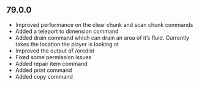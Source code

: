 ## 79.0.0

- Improved performance on the clear chunk and scan chunk commands
- Added a teleport to dimension command
- Added drain command which can drain an area of it’s fluid. Currently takes the location the player is looking at
- Improved the output of /oredist
- Fixed some permission issues
- Added repair item command
- Added print command
- Added copy command